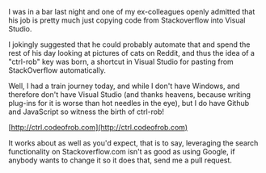 I was in a bar last night and one of my ex-colleagues openly admitted that his job is pretty much just copying code from Stackoverflow into Visual Studio.

I jokingly suggested that he could probably automate that and spend the rest of his day looking at pictures of cats on Reddit, and thus the idea of a "ctrl-rob" key was born, a shortcut in Visual Studio for pasting from StackOverflow automatically.

Well, I had a train journey today, and while I don't have Windows, and therefore don't have Visual Studio (and thanks heavens, because writing plug-ins for it is worse than hot needles in the eye), but I do have Github and JavaScript so witness the birth of ctrl-rob!

[http://ctrl.codeofrob.com](http://ctrl.codeofrob.com)

It works about as well as you'd expect, that is to say, leveraging the search functionality on Stackoverflow.com isn't as good as using Google, if anybody wants to change it so it does that, send me a pull request.
